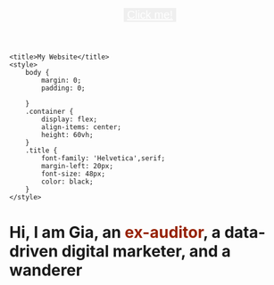 <html>
	<link rel="stylesheet" href="https://fonts.googleapis.com/css?family=Helvetica">
<header>
<style>
   button {
	style="float:right;
        background-color: black;
        border: none;
        cursor: pointer;
        text-decoration: underline;
        color: white;
	font-family: 'Helvetica',serif;	
	font-size: 20px;
	align-items: center;
    }

    button:focus {
        outline: none;
    }

    button:hover {
        color: #962102;
    }
</style>

<button onclick="this.style.backgroundColor = 'black'">Click me!</button>
															    
</header>
<head>
	
	<title>My Website</title>
	<style>
		body {
			margin: 0;
			padding: 0;
			
		}
		.container {
			display: flex;
			align-items: center;
			height: 60vh;
		}
		.title {
			font-family: 'Helvetica',serif;	
			margin-left: 20px;
			font-size: 48px;
			color: black;
		}
	</style>
</head>
<body>
	<div class="container">
		<h1 class="title"><p>Hi, I am Gia, an <span style="color: #962102;"><b>ex-auditor</b></span>, a data-driven digital marketer, and a wanderer</p> </h1>
	</div>
</body>
</html>
